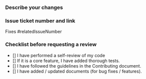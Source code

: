 ### Describe your changes


### Issue ticket number and link
Fixes #relatedIssueNumber


### Checklist before requesting a review
* [] I have performed a self-review of my code
* [] If it is a core feature, I have added thorough tests.
* [] I have followed the guidelines in the Contributing document.
* [] I have added / updated documents (for bug fixes / features).


